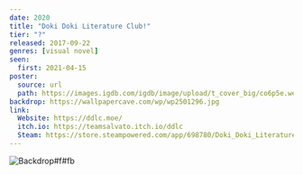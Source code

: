 ```yaml
---
date: 2020
title: "Doki Doki Literature Club!"
tier: "?"
released: 2017-09-22
genres: [visual novel]
seen:
  first: 2021-04-15
poster:
  source: url
  path: https://images.igdb.com/igdb/image/upload/t_cover_big/co6p5e.webp
backdrop: https://wallpapercave.com/wp/wp2501296.jpg
link:
  Website: https://ddlc.moe/
  itch.io: https://teamsalvato.itch.io/ddlc
  Steam: https://store.steampowered.com/app/698780/Doki_Doki_Literature_Club/
---
```


![Backdrop#f#fb](https://wallpapercave.com/wp/wp2367709.png "Source: WallpaperCave")
